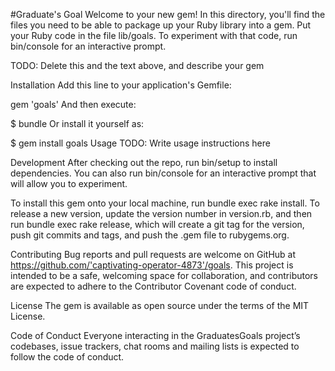 #Graduate's Goal
Welcome to your new gem! In this directory, you'll find the files you need to be able to package up your Ruby library into a gem. Put your Ruby code in the file lib/goals. To experiment with that code, run bin/console for an interactive prompt.

TODO: Delete this and the text above, and describe your gem

Installation
Add this line to your application's Gemfile:

gem 'goals'
And then execute:

$ bundle
Or install it yourself as:

$ gem install goals
Usage
TODO: Write usage instructions here

Development
After checking out the repo, run bin/setup to install dependencies. You can also run bin/console for an interactive prompt that will allow you to experiment.

To install this gem onto your local machine, run bundle exec rake install. To release a new version, update the version number in version.rb, and then run bundle exec rake release, which will create a git tag for the version, push git commits and tags, and push the .gem file to rubygems.org.

Contributing
Bug reports and pull requests are welcome on GitHub at https://github.com/'captivating-operator-4873'/goals. This project is intended to be a safe, welcoming space for collaboration, and contributors are expected to adhere to the Contributor Covenant code of conduct.

License
The gem is available as open source under the terms of the MIT License.

Code of Conduct
Everyone interacting in the GraduatesGoals project’s codebases, issue trackers, chat rooms and mailing lists is expected to follow the code of conduct.